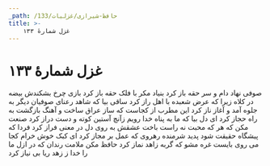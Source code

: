 ```yaml
---
_path: /حافظ-شیرازی/غزلیات/133
title: >-
    غزل شمارهٔ ۱۳۳
---
```

# غزل شمارهٔ ۱۳۳

صوفی نهاد دام و سر حقه باز کرد
بنیاد مکر با فلک حقه باز کرد
بازی چرخ بشکندش بیضه در کلاه
زیرا که عرض شعبده با اهل راز کرد
ساقی بیا که شاهد رعنای صوفیان
دیگر به جلوه آمد و آغاز ناز کرد
این مطرب از کجاست که ساز عراق ساخت
و آهنگ بازگشت به راه حجاز کرد
ای دل بیا که ما به پناه خدا رویم
زآنچ آستین کوته و دست دراز کرد
صنعت مکن که هر که محبت نه راست باخت
عشقش به روی دل در معنی فراز کرد
فردا که پیشگاه حقیقت شود پدید
شرمنده رهروی که عمل بر مجاز کرد
ای کبک خوش خرام کجا می روی بایست
غره مشو که گربه زاهد نماز کرد
حافظ مکن ملامت رندان که در ازل
ما را خدا ز زهد ریا بی نیاز کرد
